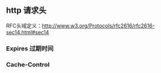 ## http 请求头

RFC头域定义：http://www.w3.org/Protocols/rfc2616/rfc2616-sec14.html#sec14
### Expires 过期时间


### Cache-Control


